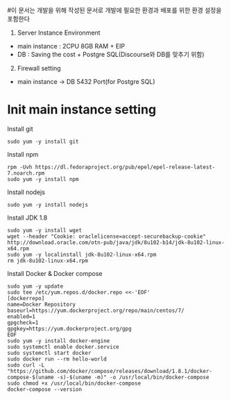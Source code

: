 #이 문서는 개발을 위해 작성된 문서로 개발에 필요한 환경과 배포를 위한 환경 설정을 포함한다

1. Server Instance Environment
- main instance : 2CPU 8GB RAM + EIP
- DB : Saving the cost + Postgre SQL(Discourse와 DB를 맞추기 위함)

2. Firewall setting
- main instance -> DB 5432 Port(for Postgre SQL)

# Init main instance setting

Install git
```
sudo yum -y install git
```

Install npm
```
rpm -Uvh https://dl.fedoraproject.org/pub/epel/epel-release-latest-7.noarch.rpm
sudo yum -y install npm
```

Install nodejs
```
sudo yum -y install nodejs
```

Install JDK 1.8
```
sudo yum -y install wget
wget --header "Cookie: oraclelicense=accept-securebackup-cookie" http://download.oracle.com/otn-pub/java/jdk/8u102-b14/jdk-8u102-linux-x64.rpm
sudo yum -y localinstall jdk-8u102-linux-x64.rpm
rm jdk-8u102-linux-x64.rpm
```

Install Docker & Docker compose
```
sudo yum -y update
sudo tee /etc/yum.repos.d/docker.repo <<-'EOF'
[dockerrepo]
name=Docker Repository
baseurl=https://yum.dockerproject.org/repo/main/centos/7/
enabled=1
gpgcheck=1
gpgkey=https://yum.dockerproject.org/gpg
EOF
sudo yum -y install docker-engine
sudo systemctl enable docker.service
sudo systemctl start docker
sudo docker run --rm hello-world
sudo curl -L "https://github.com/docker/compose/releases/download/1.8.1/docker-compose-$(uname -s)-$(uname -m)" -o /usr/local/bin/docker-compose
sudo chmod +x /usr/local/bin/docker-compose
docker-compose --version
```



